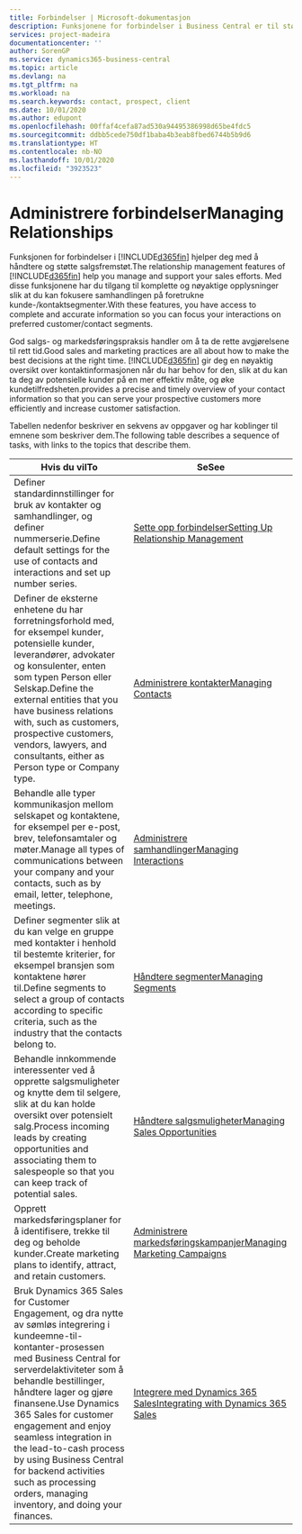 ```yaml
---
title: Forbindelser | Microsoft-dokumentasjon
description: Funksjonene for forbindelser i Business Central er til støtte for salgsfremstøtene dine og gir deg tilgang til informasjon om kontakter og prospekter, slik at du kan betjene kunder effektivt.
services: project-madeira
documentationcenter: ''
author: SorenGP
ms.service: dynamics365-business-central
ms.topic: article
ms.devlang: na
ms.tgt_pltfrm: na
ms.workload: na
ms.search.keywords: contact, prospect, client
ms.date: 10/01/2020
ms.author: edupont
ms.openlocfilehash: 00ffaf4cefa87ad530a94495386998d65be4fdc5
ms.sourcegitcommit: ddbb5cede750df1baba4b3eab8fbed6744b5b9d6
ms.translationtype: HT
ms.contentlocale: nb-NO
ms.lasthandoff: 10/01/2020
ms.locfileid: "3923523"
---
```

# <a name="managing-relationships"></a><span data-ttu-id="7b75f-103">Administrere forbindelser</span><span class="sxs-lookup"><span data-stu-id="7b75f-103">Managing Relationships</span></span>
<span data-ttu-id="7b75f-104">Funksjonen for forbindelser i [!INCLUDE[d365fin](includes/d365fin_md.md)] hjelper deg med å håndtere og støtte salgsfremstøt.</span><span class="sxs-lookup"><span data-stu-id="7b75f-104">The relationship management features of [!INCLUDE[d365fin](includes/d365fin_md.md)] help you manage and support your sales efforts.</span></span> <span data-ttu-id="7b75f-105">Med disse funksjonene har du tilgang til komplette og nøyaktige opplysninger slik at du kan fokusere samhandlingen på foretrukne kunde-/kontaktsegmenter.</span><span class="sxs-lookup"><span data-stu-id="7b75f-105">With these features, you have access to complete and accurate information so you can focus your interactions on preferred customer/contact segments.</span></span>

<span data-ttu-id="7b75f-106">God salgs- og markedsføringspraksis handler om å ta de rette avgjørelsene til rett tid.</span><span class="sxs-lookup"><span data-stu-id="7b75f-106">Good sales and marketing practices are all about how to make the best decisions at the right time.</span></span> [!INCLUDE[d365fin](includes/d365fin_md.md)] <span data-ttu-id="7b75f-107">gir deg en nøyaktig oversikt over kontaktinformasjonen når du har behov for den, slik at du kan ta deg av potensielle kunder på en mer effektiv måte, og øke kundetilfredsheten.</span><span class="sxs-lookup"><span data-stu-id="7b75f-107">provides a precise and timely overview of your contact information so that you can serve your prospective customers more efficiently and increase customer satisfaction.</span></span>

<span data-ttu-id="7b75f-108">Tabellen nedenfor beskriver en sekvens av oppgaver og har koblinger til emnene som beskriver dem.</span><span class="sxs-lookup"><span data-stu-id="7b75f-108">The following table describes a sequence of tasks, with links to the topics that describe them.</span></span>  

| <span data-ttu-id="7b75f-109">Hvis du vil</span><span class="sxs-lookup"><span data-stu-id="7b75f-109">To</span></span> | <span data-ttu-id="7b75f-110">Se</span><span class="sxs-lookup"><span data-stu-id="7b75f-110">See</span></span> |
| --- | --- |
|<span data-ttu-id="7b75f-111">Definer standardinnstillinger for bruk av kontakter og samhandlinger, og definer nummerserie.</span><span class="sxs-lookup"><span data-stu-id="7b75f-111">Define default settings for the use of contacts and interactions and set up number series.</span></span>|[<span data-ttu-id="7b75f-112">Sette opp forbindelser</span><span class="sxs-lookup"><span data-stu-id="7b75f-112">Setting Up Relationship Management</span></span>](marketing-setup-marketing.md)|
|<span data-ttu-id="7b75f-113">Definer de eksterne enhetene du har forretningsforhold med, for eksempel kunder, potensielle kunder, leverandører, advokater og konsulenter, enten som typen Person eller Selskap.</span><span class="sxs-lookup"><span data-stu-id="7b75f-113">Define the external entities that you have business relations with, such as customers, prospective customers, vendors, lawyers, and consultants, either as Person type or Company type.</span></span>|[<span data-ttu-id="7b75f-114">Administrere kontakter</span><span class="sxs-lookup"><span data-stu-id="7b75f-114">Managing Contacts</span></span>](marketing-contacts.md)|
|<span data-ttu-id="7b75f-115">Behandle alle typer kommunikasjon mellom selskapet og kontaktene, for eksempel per e-post, brev, telefonsamtaler og møter.</span><span class="sxs-lookup"><span data-stu-id="7b75f-115">Manage all types of communications between your company and your contacts, such as by email, letter, telephone, meetings.</span></span>|[<span data-ttu-id="7b75f-116">Administrere samhandlinger</span><span class="sxs-lookup"><span data-stu-id="7b75f-116">Managing Interactions</span></span>](marketing-interactions.md)|
|<span data-ttu-id="7b75f-117">Definer segmenter slik at du kan velge en gruppe med kontakter i henhold til bestemte kriterier, for eksempel bransjen som kontaktene hører til.</span><span class="sxs-lookup"><span data-stu-id="7b75f-117">Define segments to select a group of contacts according to specific criteria, such as the industry that the contacts belong to.</span></span>|[<span data-ttu-id="7b75f-118">Håndtere segmenter</span><span class="sxs-lookup"><span data-stu-id="7b75f-118">Managing Segments</span></span>](marketing-segments.md)|
|<span data-ttu-id="7b75f-119">Behandle innkommende interessenter ved å opprette salgsmuligheter og knytte dem til selgere, slik at du kan holde oversikt over potensielt salg.</span><span class="sxs-lookup"><span data-stu-id="7b75f-119">Process incoming leads by creating opportunities and associating them to salespeople so that you can keep track of potential sales.</span></span>|[<span data-ttu-id="7b75f-120">Håndtere salgsmuligheter</span><span class="sxs-lookup"><span data-stu-id="7b75f-120">Managing Sales Opportunities</span></span>](marketing-manage-sales-opportunities.md)|
|<span data-ttu-id="7b75f-121">Opprett markedsføringsplaner for å identifisere, trekke til deg og beholde kunder.</span><span class="sxs-lookup"><span data-stu-id="7b75f-121">Create marketing plans to identify, attract, and retain customers.</span></span>|[<span data-ttu-id="7b75f-122">Administrere markedsføringskampanjer</span><span class="sxs-lookup"><span data-stu-id="7b75f-122">Managing Marketing Campaigns</span></span>](marketing-campaigns.md)|
|<span data-ttu-id="7b75f-123">Bruk Dynamics 365 Sales for Customer Engagement, og dra nytte av sømløs integrering i kundeemne-til-kontanter-prosessen med Business Central for serverdelaktiviteter som å behandle bestillinger, håndtere lager og gjøre finansene.</span><span class="sxs-lookup"><span data-stu-id="7b75f-123">Use Dynamics 365 Sales for customer engagement and enjoy seamless integration in the lead-to-cash process by using Business Central for backend activities such as processing orders, managing inventory, and doing your finances.</span></span>|[<span data-ttu-id="7b75f-124">Integrere med Dynamics 365 Sales</span><span class="sxs-lookup"><span data-stu-id="7b75f-124">Integrating with Dynamics 365 Sales</span></span>](marketing-integrate-dynamicscrm.md)|
